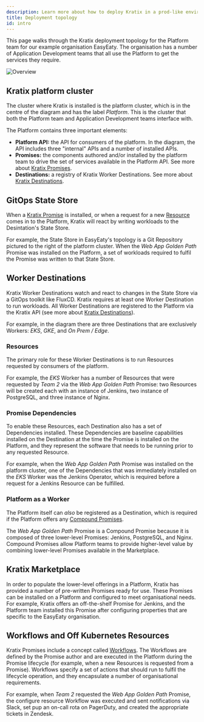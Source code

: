 ```yaml
---
description: Learn more about how to deploy Kratix in a prod-like environment
title: Deployment topology
id: intro
---
```


This page walks through the Kratix deployment topology for the Platform team for
our example organisation EasyEaty. The organisation has a number of Application
Development teams that all use the Platform to get the services they require.

![Overview](/img/kratix-arch-full.png)

## Kratix platform cluster

The cluster where Kratix is installed is the platform cluster, which is in the
centre of the diagram and has the label _Platform_. This is the cluster that
both the Platform team and Application Development teams interface with.

The Platform contains three important elements:

- **Platform API:** the API for consumers of the platform. In the diagram, the
  API includes three "internal" APIs and a number of installed APIs.
- **Promises:** the components authored and/or installed by the platform team to
  drive the set of services available in the Platform API. See more about
  [Kratix Promises](./promises/intro).
- **Destinations:** a registry of Kratix Worker Destinations. See more about
  [Kratix Destinations](./destinations/intro).

## GitOps State Store

When a [Kratix Promise](./promises/intro) is installed, or when a request for a
new [Resource](./resources/intro) comes in to the Platform, Kratix will react by
writing workloads to the Desintation's State Store.

For example, the State Store in EasyEaty's topology is a Git Repository pictured
to the right of the platform cluster. When the _Web App Golden Path_ Promise was
installed on the Platform, a set of workloads required to fulfil the Promise was
written to that State Store.

## Worker Destinations

Kratix Worker Destinations watch and react to changes in the State Store via a
GitOps toolkit like FluxCD. Kratix requires at least one Worker Destination to
run workloads. All Worker Destinations are registered to the Platform via the
Kratix API (see more about [Kratix Destinations](./destinations/intro)).

For example, in the diagram there are three Destinations that are exclusively
Workers: _EKS_, _GKE_, and _On Prem / Edge_.

### Resources

The primary role for these Worker Destinations is to run Resources requested by
consumers of the platform.

For example, the _EKS_ Worker has a number of Resources that were requested by
_Team 2_ via the _Web App Golden Path_ Promise: two Resources will be created
each with an instance of Jenkins, two instance of PostgreSQL, and three instance
of Nginx.

### Promise Dependencies

To enable these Resources, each Destination also has a set of Dependencies
installed. These Dependencies are baseline capabilities installed on the
Destination at the time the Promise is installed on the Platform, and they
represent the software that needs to be running prior to any requested Resource.

For example, when the _Web App Golden Path_ Promise was installed on the
platform cluster, one of the Dependencies that was immediately installed on the
_EKS_ Worker was the Jenkins Operator, which is required before a request for a
Jenkins Resource can be fulfilled.

### Platform as a Worker

The Platform itself can _also_ be registered as a Destination, which is required
if the Platform offers any [Compound Promises](../guides/compound-promises).

The _Web App Golden Path_ Promise is a Compound Promise because it is composed
of three lower-level Promises: Jenkins, PostgreSQL, and Nginx. Compound Promises
allow Platform teams to provide higher-level value by combining lower-level
Promises available in the Marketplace.

## Kratix Marketplace

In order to populate the lower-level offerings in a Platform, Kratix has
provided a number of pre-written Promises ready for use. These Promises can be
installed on a Platform and configured to meet organisational needs. For
example, Kratix offers an off-the-shelf Promise for Jenkins, and the Platform
team installed this Promise after configuring properties that are specific to
the EasyEaty organisation.

## Workflows and Off Kubernetes Resources

Kratix Promises include a concept called [Workflows](./resources/workflows). The
Workflows are defined by the Promise author and are executed in the Platform
during the Promise lifecycle (for example, when a new Resources is requested
from a Promise). Workflows specify a set of actions that should run to fulfil
the lifecycle operation, and they encapsulate a number of organisational
requirements.

For example, when _Team 2_ requested the _Web App Golden Path_ Promise, the
configure resource Workflow was executed and sent notifications via Slack, set
pup an on-call rota on PagerDuty, and created the appropriate tickets in Zendesk.
